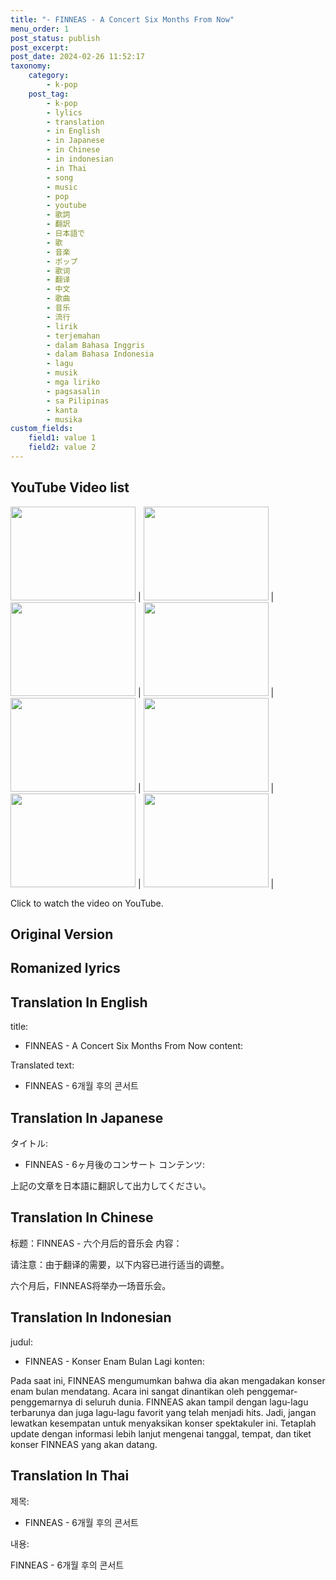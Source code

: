 ```yaml
---
title: "- FINNEAS - A Concert Six Months From Now"
menu_order: 1
post_status: publish
post_excerpt: 
post_date: 2024-02-26 11:52:17
taxonomy:
    category:
        - k-pop
    post_tag:
        - k-pop
        - lylics
        - translation
        - in English
        - in Japanese
        - in Chinese
        - in indonesian
        - in Thai
        - song
        - music
        - pop
        - youtube
        - 歌詞
        - 翻訳
        - 日本語で
        - 歌
        - 音楽
        - ポップ
        - 歌词
        - 翻译
        - 中文
        - 歌曲
        - 音乐
        - 流行
        - lirik
        - terjemahan
        - dalam Bahasa Inggris
        - dalam Bahasa Indonesia
        - lagu
        - musik
        - mga liriko
        - pagsasalin
        - sa Pilipinas
        - kanta
        - musika
custom_fields:
    field1: value 1
    field2: value 2
---
```


## YouTube Video list
 [<img src='http://img.youtube.com/vi/TB6lk0igf_k/0.jpg' width='200' height='150'>](https://youtu.be/TB6lk0igf_k) | [<img src='http://img.youtube.com/vi/2gm76eA0SNk/0.jpg' width='200' height='150'>](https://youtu.be/2gm76eA0SNk) | [<img src='http://img.youtube.com/vi/RixvlqBvMOI/0.jpg' width='200' height='150'>](https://youtu.be/RixvlqBvMOI) | [<img src='http://img.youtube.com/vi/k_XiqdOpKZ4/0.jpg' width='200' height='150'>](https://youtu.be/k_XiqdOpKZ4) | [<img src='http://img.youtube.com/vi/K0C7ixo8BRM/0.jpg' width='200' height='150'>](https://youtu.be/K0C7ixo8BRM) |
 [<img src='http://img.youtube.com/vi/l9DGnenEYc8/0.jpg' width='200' height='150'>](https://youtu.be/l9DGnenEYc8) | [<img src='http://img.youtube.com/vi/j-DRaOVqyr8/0.jpg' width='200' height='150'>](https://youtu.be/j-DRaOVqyr8) | [<img src='http://img.youtube.com/vi/cB_lfxxoR1M/0.jpg' width='200' height='150'>](https://youtu.be/cB_lfxxoR1M) |

Click to watch the video on YouTube.
## Original Version

## Romanized lyrics

## Translation In English
title:  
- FINNEAS - A Concert Six Months From Now
content: 

Translated text:
- FINNEAS - 6개월 후의 콘서트
## Translation In Japanese
タイトル: 
- FINNEAS - 6ヶ月後のコンサート
コンテンツ:

上記の文章を日本語に翻訳して出力してください。
## Translation In Chinese
标题：FINNEAS - 六个月后的音乐会
内容：

请注意：由于翻译的需要，以下内容已进行适当的调整。

六个月后，FINNEAS将举办一场音乐会。
## Translation In Indonesian
judul: 
- FINNEAS - Konser Enam Bulan Lagi
konten:

Pada saat ini, FINNEAS mengumumkan bahwa dia akan mengadakan konser enam bulan mendatang. Acara ini sangat dinantikan oleh penggemar-penggemarnya di seluruh dunia. FINNEAS akan tampil dengan lagu-lagu terbarunya dan juga lagu-lagu favorit yang telah menjadi hits. Jadi, jangan lewatkan kesempatan untuk menyaksikan konser spektakuler ini. Tetaplah update dengan informasi lebih lanjut mengenai tanggal, tempat, dan tiket konser FINNEAS yang akan datang.
## Translation In Thai
제목:
- FINNEAS - 6개월 후의 콘서트

내용:
 

FINNEAS - 6개월 후의 콘서트
